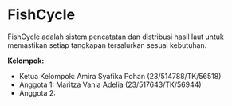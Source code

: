 # FishCycle
FishCycle adalah sistem pencatatan dan distribusi hasil laut untuk memastikan setiap tangkapan tersalurkan sesuai kebutuhan.

**Kelompok:**
- Ketua Kelompok: Amira Syafika Pohan (23/514788/TK/56518)
- Anggota 1: Maritza Vania Adelia (23/517643/TK/56944)
- Anggota 2: 
